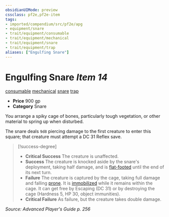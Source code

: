 ```yaml
---
obsidianUIMode: preview
cssclass: pf2e,pf2e-item
tags:
- imported/compendium/src/pf2e/apg
- equipment/snare
- trait/equipment/consumable
- trait/equipment/mechanical
- trait/equipment/snare
- trait/equipment/trap
aliases: ["Engulfing Snare"]
---
```

# Engulfing Snare *Item 14*  
[consumable](consumable.md)  [mechanical](mechanical.md)  [snare](snare.md)  [trap](trap.md)  

- **Price** 900 gp
- **Category** Snare

You arrange a spiky cage of bones, particularly tough vegetation, or other material to spring up when disturbed.

The snare deals `9d8` piercing damage to the first creature to enter this square; that creature must attempt a DC 31 Reflex save.

> [!success-degree] 
> - **Critical Success** The creature is unaffected.
> - **Success** The creature is knocked aside by the snare's deployment, taking half damage, and is [flat-footed](conditions.md#Flat-footed) until the end of its next turn.
> - **Failure** The creature is captured by the cage, taking full damage and falling [prone](conditions.md#Prone). It is [immobilized](conditions.md#Immobilized) while it remains within the cage. It can get free by Escaping (DC 31) or by destroying the cage (Hardness 5, HP 30, object immunities).
> - **Critical Failure** As failure, but the creature takes double damage.

*Source: Advanced Player's Guide p. 256*